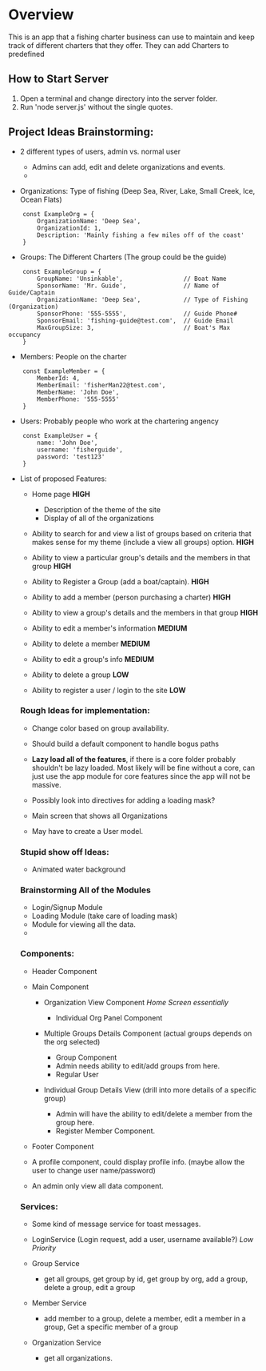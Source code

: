 # Overview

This is an app that a fishing charter business can use to maintain and keep track of different charters that they offer. They can add Charters to predefined 

## How to Start Server

1. Open a terminal and change directory into the server folder.
2. Run 'node server.js' without the single quotes.

## Project Ideas Brainstorming:

- 2 different types of users, admin vs. normal user
  - Admins can add, edit and delete organizations and events.
  - 

- Organizations: Type of fishing (Deep Sea, River, Lake, Small Creek, Ice, Ocean Flats)
``` TS
    const ExampleOrg = {
        OrganizationName: 'Deep Sea',
        OrganizationId: 1,
        Description: 'Mainly fishing a few miles off of the coast'
    }
```
- Groups: The Different Charters (The group could be the guide)
``` TS
    const ExampleGroup = {
        GroupName: 'Unsinkable',                 // Boat Name
        SponsorName: 'Mr. Guide',                // Name of Guide/Captain
        OrganizationName: 'Deep Sea',            // Type of Fishing (Organization)
        SponsorPhone: '555-5555',                // Guide Phone#
        SponsorEmail: 'fishing-guide@test.com',  // Guide Email
        MaxGroupSize: 3,                         // Boat's Max occupancy
    }
```
- Members: People on the charter

``` TS
    const ExampleMember = {
        MemberId: 4,
        MemberEmail: 'fisherMan22@test.com',
        MemberName: 'John Doe',
        MemberPhone: '555-5555'
    }
```

- Users: Probably people who work at the chartering angency

``` TS
    const ExampleUser = {
        name: 'John Doe',
        username: 'fisherguide',
        password: 'test123'
    }
```

- List of proposed Features:
  - Home page **HIGH**
    - Description of the theme of the site
    - Display of all of the organizations

  - Ability to search for and view a list of groups based on criteria that makes sense for my theme (include a view all groups) option. **HIGH**

  - Ability to view a particular group's details and the members in that group **HIGH**

  - Ability to Register a Group (add a boat/captain). **HIGH**

  - Ability to add a member (person purchasing a charter) **HIGH**

  - Ability to view a group's details and the members in that group **HIGH**

  - Ability to edit a member's information **MEDIUM**

  - Ability to delete a member **MEDIUM**

  - Ability to edit a group's info **MEDIUM**

  - Ability to delete a group **LOW**

  - Ability to register a user / login to the site **LOW**

  ### Rough Ideas for implementation:
  - Change color based on group availability.
  - Should build a default component to handle bogus paths
  - **Lazy load all of the features**, if there is a core folder probably shouldn't be lazy loaded. Most likely will be fine without a core, can just use the app module for core features since the app will not be massive.
  - Possibly look into directives for adding a loading mask?

  - Main screen that shows all Organizations

  - May have to create a User model.

  ### Stupid show off Ideas:

  - Animated water background

  ### Brainstorming All of the Modules
  - Login/Signup Module
  - Loading Module (take care of loading mask)
  - Module for viewing all the data.
  - 

  ### Components:

  - Header Component
  - Main Component
    - Organization View Component *Home Screen essentially*
      - Individual Org Panel Component
    - Multiple Groups Details Component (actual groups depends on the org selected)
      - Group Component
      - Admin needs ability to edit/add groups from here.
      - Regular User


    - Individual Group Details View (drill into more details of a specific group)
      - Admin will have the ability to edit/delete a member from the group here.
      - Register Member Component.
  - Footer Component


  - A profile component, could display profile info. (maybe allow the user to change user name/password)

  - An admin only view all data component.
  

  ### Services:

  - Some kind of message service for toast messages.

  - LoginService (Login request, add a user, username available?) *Low Priority*

  - Group Service
    - get all groups, get group by id, get group by org, add a group, delete a group, edit a group

  - Member Service
    - add member to a group, delete a member, edit a member in a group, Get a specific member of a group

  - Organization Service
    - get all organizations.
